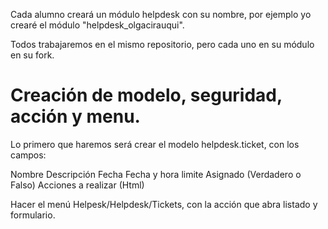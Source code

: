 Cada alumno creará un módulo helpdesk con su nombre, por ejemplo yo crearé el módulo "helpdesk_olgacirauqui".

Todos trabajaremos en el mismo repositorio, pero cada uno en su módulo en su fork.

# Creación de modelo, seguridad, acción y menu.

Lo primero que haremos será crear el modelo helpdesk.ticket, con los campos:

Nombre
Descripción
Fecha
Fecha y hora limite
Asignado (Verdadero o Falso)
Acciones a realizar (Html)

Hacer el menú Helpesk/Helpdesk/Tickets, con la acción que abra listado y formulario.
